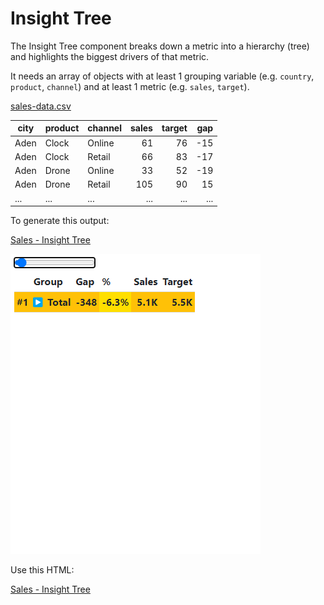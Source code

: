 # Insight Tree

The Insight Tree component breaks down a metric into a hierarchy (tree) and highlights the biggest drivers of that metric.

It needs an array of objects with at least 1 grouping variable (e.g. `country`, `product`, `channel`) and at least 1 metric (e.g. `sales`, `target`).

[sales-data.csv](../app/sales-data.csv ":ignore")

| city | product | channel | sales | target | gap |
| ---- | ------- | ------- | ----: | -----: | --: |
| Aden | Clock   | Online  |    61 |     76 | -15 |
| Aden | Clock   | Retail  |    66 |     83 | -17 |
| Aden | Drone   | Online  |    33 |     52 | -19 |
| Aden | Drone   | Retail  |   105 |     90 |  15 |
| ...  | ...     | ...     |   ... |    ... | ... |

To generate this output:

[Sales - Insight Tree](sales.html ":include :type=html")

![Sales - Insight Tree](sales.gif ":class=src-only")

Use this HTML:

[Sales - Insight Tree](sales.html ":include :type=code")
